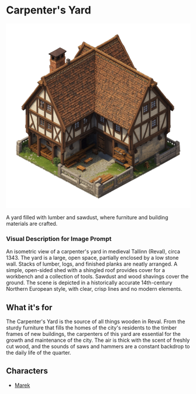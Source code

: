 # Carpenter's Yard

![Carpenter's Yard](../../assets/buildings/carpenter.png)

A yard filled with lumber and sawdust, where furniture and building materials are crafted.

### Visual Description for Image Prompt

An isometric view of a carpenter's yard in medieval Tallinn (Reval), circa 1343. The yard is a large, open space, partially enclosed by a low stone wall. Stacks of lumber, logs, and finished planks are neatly arranged. A simple, open-sided shed with a shingled roof provides cover for a workbench and a collection of tools. Sawdust and wood shavings cover the ground. The scene is depicted in a historically accurate 14th-century Northern European style, with clear, crisp lines and no modern elements.

## What it's for

The Carpenter's Yard is the source of all things wooden in Reval. From the sturdy furniture that fills the homes of the city's residents to the timber frames of new buildings, the carpenters of this yard are essential for the growth and maintenance of the city. The air is thick with the scent of freshly cut wood, and the sounds of saws and hammers are a constant backdrop to the daily life of the quarter.

## Characters

- [Marek](../../characters/workers_quarter/marek/marek.md)
